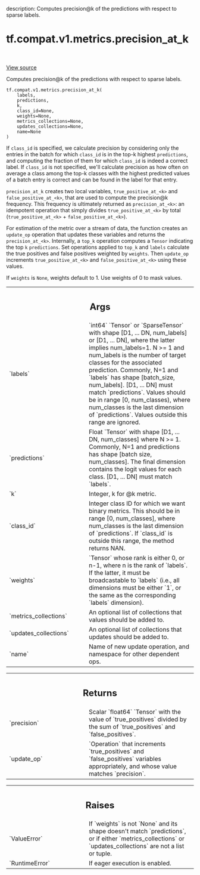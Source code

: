 description: Computes precision@k of the predictions with respect to sparse labels.

<div itemscope itemtype="http://developers.google.com/ReferenceObject">
<meta itemprop="name" content="tf.compat.v1.metrics.precision_at_k" />
<meta itemprop="path" content="Stable" />
</div>

# tf.compat.v1.metrics.precision_at_k

<!-- Insert buttons and diff -->

<table class="tfo-notebook-buttons tfo-api nocontent" align="left">

</table>

<a target="_blank" class="external" href="/code/stable/tensorflow/python/ops/metrics_impl.py">View source</a>



Computes precision@k of the predictions with respect to sparse labels.


<pre class="devsite-click-to-copy prettyprint lang-py tfo-signature-link">
<code>tf.compat.v1.metrics.precision_at_k(
    labels,
    predictions,
    k,
    class_id=None,
    weights=None,
    metrics_collections=None,
    updates_collections=None,
    name=None
)
</code></pre>



<!-- Placeholder for "Used in" -->

If `class_id` is specified, we calculate precision by considering only the
    entries in the batch for which `class_id` is in the top-k highest
    `predictions`, and computing the fraction of them for which `class_id` is
    indeed a correct label.
If `class_id` is not specified, we'll calculate precision as how often on
    average a class among the top-k classes with the highest predicted values
    of a batch entry is correct and can be found in the label for that entry.

`precision_at_k` creates two local variables,
`true_positive_at_<k>` and `false_positive_at_<k>`, that are used to compute
the precision@k frequency. This frequency is ultimately returned as
`precision_at_<k>`: an idempotent operation that simply divides
`true_positive_at_<k>` by total (`true_positive_at_<k>` +
`false_positive_at_<k>`).

For estimation of the metric over a stream of data, the function creates an
`update_op` operation that updates these variables and returns the
`precision_at_<k>`. Internally, a `top_k` operation computes a `Tensor`
indicating the top `k` `predictions`. Set operations applied to `top_k` and
`labels` calculate the true positives and false positives weighted by
`weights`. Then `update_op` increments `true_positive_at_<k>` and
`false_positive_at_<k>` using these values.

If `weights` is `None`, weights default to 1. Use weights of 0 to mask values.

<!-- Tabular view -->
 <table class="responsive fixed orange">
<colgroup><col width="214px"><col></colgroup>
<tr><th colspan="2"><h2 class="add-link">Args</h2></th></tr>

<tr>
<td>
`labels`<a id="labels"></a>
</td>
<td>
`int64` `Tensor` or `SparseTensor` with shape
[D1, ... DN, num_labels] or [D1, ... DN], where the latter implies
num_labels=1. N >= 1 and num_labels is the number of target classes for
the associated prediction. Commonly, N=1 and `labels` has shape
[batch_size, num_labels]. [D1, ... DN] must match `predictions`. Values
should be in range [0, num_classes), where num_classes is the last
dimension of `predictions`. Values outside this range are ignored.
</td>
</tr><tr>
<td>
`predictions`<a id="predictions"></a>
</td>
<td>
Float `Tensor` with shape [D1, ... DN, num_classes] where
N >= 1. Commonly, N=1 and predictions has shape [batch size, num_classes].
The final dimension contains the logit values for each class. [D1, ... DN]
must match `labels`.
</td>
</tr><tr>
<td>
`k`<a id="k"></a>
</td>
<td>
Integer, k for @k metric.
</td>
</tr><tr>
<td>
`class_id`<a id="class_id"></a>
</td>
<td>
Integer class ID for which we want binary metrics. This should be
in range [0, num_classes], where num_classes is the last dimension of
`predictions`. If `class_id` is outside this range, the method returns
NAN.
</td>
</tr><tr>
<td>
`weights`<a id="weights"></a>
</td>
<td>
`Tensor` whose rank is either 0, or n-1, where n is the rank of
`labels`. If the latter, it must be broadcastable to `labels` (i.e., all
dimensions must be either `1`, or the same as the corresponding `labels`
dimension).
</td>
</tr><tr>
<td>
`metrics_collections`<a id="metrics_collections"></a>
</td>
<td>
An optional list of collections that values should
be added to.
</td>
</tr><tr>
<td>
`updates_collections`<a id="updates_collections"></a>
</td>
<td>
An optional list of collections that updates should
be added to.
</td>
</tr><tr>
<td>
`name`<a id="name"></a>
</td>
<td>
Name of new update operation, and namespace for other dependent ops.
</td>
</tr>
</table>



<!-- Tabular view -->
 <table class="responsive fixed orange">
<colgroup><col width="214px"><col></colgroup>
<tr><th colspan="2"><h2 class="add-link">Returns</h2></th></tr>

<tr>
<td>
`precision`<a id="precision"></a>
</td>
<td>
Scalar `float64` `Tensor` with the value of `true_positives`
divided by the sum of `true_positives` and `false_positives`.
</td>
</tr><tr>
<td>
`update_op`<a id="update_op"></a>
</td>
<td>
`Operation` that increments `true_positives` and
`false_positives` variables appropriately, and whose value matches
`precision`.
</td>
</tr>
</table>



<!-- Tabular view -->
 <table class="responsive fixed orange">
<colgroup><col width="214px"><col></colgroup>
<tr><th colspan="2"><h2 class="add-link">Raises</h2></th></tr>

<tr>
<td>
`ValueError`<a id="ValueError"></a>
</td>
<td>
If `weights` is not `None` and its shape doesn't match
`predictions`, or if either `metrics_collections` or `updates_collections`
are not a list or tuple.
</td>
</tr><tr>
<td>
`RuntimeError`<a id="RuntimeError"></a>
</td>
<td>
If eager execution is enabled.
</td>
</tr>
</table>

